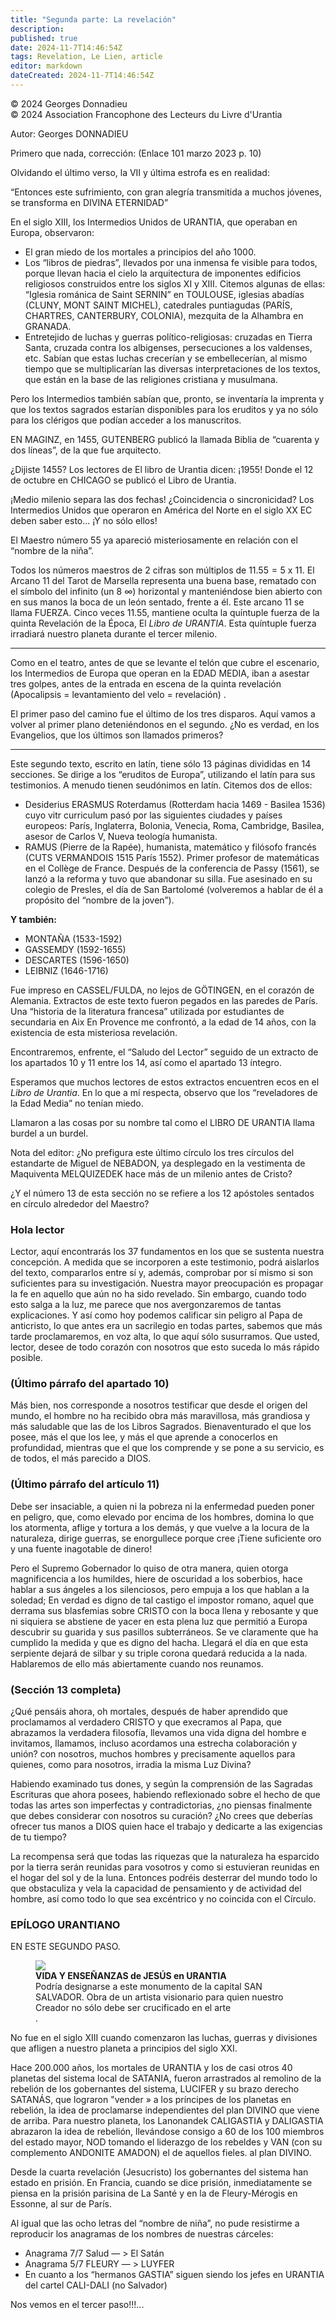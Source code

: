 ```yaml
---
title: "Segunda parte: La revelación"
description: 
published: true
date: 2024-11-7T14:46:54Z
tags: Revelation, Le Lien, article
editor: markdown
dateCreated: 2024-11-7T14:46:54Z
---
```


<p class="v-card tema v-sheet--gris claro aclarar-3 px-2">© 2024 Georges Donnadieu<br>© 2024 Association Francophone des Lecteurs du Livre d'Urantia</p>


Autor: Georges DONNADIEU

Primero que nada, corrección: (Enlace 101 marzo 2023 p. 10)

Olvidando el último verso, la VII y última estrofa es en realidad:

“Entonces este sufrimiento, con gran alegría transmitida a muchos jóvenes, se transforma en DIVINA ETERNIDAD”

En el siglo XIII, los Intermedios Unidos de URANTIA, que operaban en Europa, observaron:

- El gran miedo de los mortales a principios del año 1000.
- Los “libros de piedras”, llevados por una inmensa fe visible para todos, porque llevan hacia el cielo la arquitectura de imponentes edificios religiosos construidos entre los siglos XI y XIII. Citemos algunas de ellas: “Iglesia románica de Saint SERNIN” en TOULOUSE, iglesias abadías (CLUNY, MONT SAINT MICHEL), catedrales puntiagudas (PARÍS, CHARTRES, CANTERBURY, COLONIA), mezquita de la Alhambra en GRANADA.
- Entretejido de luchas y guerras político-religiosas: cruzadas en Tierra Santa, cruzada contra los albigenses, persecuciones a los valdenses, etc. Sabían que estas luchas crecerían y se embellecerían, al mismo tiempo que se multiplicarían las diversas interpretaciones de los textos, que están en la base de las religiones cristiana y musulmana.

Pero los Intermedios también sabían que, pronto, se inventaría la imprenta y que los textos sagrados estarían disponibles para los eruditos y ya no sólo para los clérigos que podían acceder a los manuscritos.

EN MAGINZ, en 1455, GUTENBERG publicó la llamada Biblia de “cuarenta y dos líneas”, de la que fue arquitecto.

¿Dijiste 1455? Los lectores de El libro de Urantia dicen: ¡1955! Donde el 12 de octubre en CHICAGO se publicó el Libro de Urantia.

¡Medio milenio separa las dos fechas! ¿Coincidencia o sincronicidad? Los Intermedios Unidos que operaron en América del Norte en el siglo XX EC deben saber esto... ¡Y no sólo ellos!

El Maestro número 55 ya apareció misteriosamente en relación con el “nombre de la niña”.

Todos los números maestros de 2 cifras son múltiplos de $11.55=5$ x 11. El Arcano 11 del Tarot de Marsella representa una buena base, rematado con el símbolo del infinito (un 8 $\infty$) horizontal y manteniéndose bien abierto con en sus manos la boca de un león sentado, frente a él. Este arcano 11 se llama FUERZA. Cinco veces 11.55, mantiene oculta la quíntuple fuerza de la quinta Revelación de la Época, El _Libro de URANTIA_. Esta quíntuple fuerza irradiará nuestro planeta durante el tercer milenio.

---

Como en el teatro, antes de que se levante el telón que cubre el escenario, los Intermedios de Europa que operan en la EDAD MEDIA, iban a asestar tres golpes, antes de la entrada en escena de la quinta revelación (Apocalipsis = levantamiento del velo = revelación) .

El primer paso del camino fue el último de los tres disparos. Aquí vamos a volver al primer plano deteniéndonos en el segundo. ¿No es verdad, en los Evangelios, que los últimos son llamados primeros?

---

Este segundo texto, escrito en latín, tiene sólo 13 páginas divididas en 14 secciones. Se dirige a los “eruditos de Europa”, utilizando el latín para sus testimonios. A menudo tienen seudónimos en latín. Citemos dos de ellos:

- Desiderius ERASMUS Roterdamus (Rotterdam hacia 1469 - Basilea 1536) cuyo vitr curriculum pasó por las siguientes ciudades y países europeos: París, Inglaterra, Bolonia, Venecia, Roma, Cambridge, Basilea, asesor de Carlos V, Nueva teología humanista.
- RAMUS (Pierre de la Rapée), humanista, matemático y filósofo francés (CUTS VERMANDOIS 1515 París 1552). Primer profesor de matemáticas en el Collège de France. Después de la conferencia de Passy (1561), se lanzó a la reforma y tuvo que abandonar su silla. Fue asesinado en su colegio de Presles, el día de San Bartolomé (volveremos a hablar de él a propósito del “nombre de la joven”).

**Y también:**

- MONTAÑA (1533-1592)
- GASSEMDY (1592-1655)
- DESCARTES (1596-1650)
- LEIBNIZ (1646-1716)

Fue impreso en CASSEL/FULDA, no lejos de GÖTINGEN, en el corazón de Alemania. Extractos de este texto fueron pegados en las paredes de París. Una “historia de la literatura francesa” utilizada por estudiantes de secundaria en Aix En Provence me confrontó, a la edad de 14 años, con la existencia de esta misteriosa revelación.

Encontraremos, enfrente, el “Saludo del Lector” seguido de un extracto de los apartados 10 y 11 entre los 14, así como el apartado 13 íntegro.

Esperamos que muchos lectores de estos extractos encuentren ecos en el _Libro de Urantia_. En lo que a mí respecta, observo que los “reveladores de la Edad Media” no tenían miedo.

Llamaron a las cosas por su nombre tal como el LIBRO DE URANTIA llama burdel a un burdel.

Nota del editor: ¿No prefigura este último círculo los tres círculos del estandarte de Miguel de NEBADON, ya desplegado en la vestimenta de Maquiventa MELQUIZEDEK hace más de un milenio antes de Cristo?

¿Y el número 13 de esta sección no se refiere a los 12 apóstoles sentados en círculo alrededor del Maestro?


### Hola lector

Lector, aquí encontrarás los 37 fundamentos en los que se sustenta nuestra concepción. A medida que se incorporen a este testimonio, podrá aislarlos del texto, compararlos entre sí y, además, comprobar por sí mismo si son suficientes para su investigación. Nuestra mayor preocupación es propagar la fe en aquello que aún no ha sido revelado. Sin embargo, cuando todo esto salga a la luz, me parece que nos avergonzaremos de tantas explicaciones. Y así como hoy podemos calificar sin peligro al Papa de anticristo, lo que antes era un sacrilegio en todas partes, sabemos que más tarde proclamaremos, en voz alta, lo que aquí sólo susurramos. Que usted, lector, desee de todo corazón con nosotros que esto suceda lo más rápido posible.

### (Último párrafo del apartado 10)

Más bien, nos corresponde a nosotros testificar que desde el origen del mundo, el hombre no ha recibido obra más maravillosa, más grandiosa y más saludable que las de los Libros Sagrados. Bienaventurado el que los posee, más el que los lee, y más el que aprende a conocerlos en profundidad, mientras que el que los comprende y se pone a su servicio, es de todos, el más parecido a DIOS.

### (Último párrafo del artículo 11)

Debe ser insaciable, a quien ni la pobreza ni la enfermedad pueden poner en peligro, que, como elevado por encima de los hombres, domina lo que los atormenta, aflige y tortura a los demás, y que vuelve a la locura de la naturaleza, dirige guerras, se enorgullece porque cree ¡Tiene suficiente oro y una fuente inagotable de dinero!

Pero el Supremo Gobernador lo quiso de otra manera, quien otorga magnificencia a los humildes, hiere de oscuridad a los soberbios, hace hablar a sus ángeles a los silenciosos, pero empuja a los que hablan a la soledad; En verdad es digno de tal castigo el impostor romano, aquel que derrama sus blasfemias sobre CRISTO con la boca llena y rebosante y que ni siquiera se abstiene de yacer en esta plena luz que permitió a Europa descubrir su guarida y sus pasillos subterráneos. Se ve claramente que ha cumplido la medida y que es digno del hacha. Llegará el día en que esta serpiente dejará de silbar y su triple corona quedará reducida a la nada. Hablaremos de ello más abiertamente cuando nos reunamos.

### (Sección 13 completa)

¿Qué pensáis ahora, oh mortales, después de haber aprendido que proclamamos al verdadero CRISTO y que execramos al Papa, que abrazamos la verdadera filosofía, llevamos una vida digna del hombre e invitamos, llamamos, incluso acordamos una estrecha colaboración y unión? con nosotros, muchos hombres y precisamente aquellos para quienes, como para nosotros, irradia la misma Luz Divina?

Habiendo examinado tus dones, y según la comprensión de las Sagradas Escrituras que ahora posees, habiendo reflexionado sobre el hecho de que todas las artes son imperfectas y contradictorias, ¿no piensas finalmente que debes considerar con nosotros su curación? ¿No crees que deberías ofrecer tus manos a DIOS quien hace el trabajo y dedicarte a las exigencias de tu tiempo?

La recompensa será que todas las riquezas que la naturaleza ha esparcido por la tierra serán reunidas para vosotros y como si estuvieran reunidas en el hogar del sol y de la luna. Entonces podréis desterrar del mundo todo lo que obstaculiza y vela la capacidad de pensamiento y de actividad del hombre, así como todo lo que sea excéntrico y no coincida con el Círculo.

### EPÍLOGO URANTIANO

EN ESTE SEGUNDO PASO.

<figure id="Figure_1" class="image urantiapedia image-style-align-right">
<img src="/image/article/Le_Lien/images_03/163.jpg">
<figcaption><b>VIDA Y ENSEÑANZAS de JESÚS en URANTIA</b> <br>Podría designarse a este monumento de la capital SAN SALVADOR. Obra de un artista visionario para quien nuestro Creador no sólo debe ser crucificado en el arte </figcaption>.
</figure>

No fue en el siglo XIII cuando comenzaron las luchas, guerras y divisiones que afligen a nuestro planeta a principios del siglo XXI.

Hace 200.000 años, los mortales de URANTIA y los de casi otros 40 planetas del sistema local de SATANIA, fueron arrastrados al remolino de la rebelión de los gobernantes del sistema, LUCIFER y su brazo derecho SATANÁS, que lograron "vender » a los príncipes de los planetas en rebelión, la idea de proclamarse independientes del plan DIVINO que viene de arriba. Para nuestro planeta, los Lanonandek CALIGASTIA y DALIGASTIA abrazaron la idea de rebelión, llevándose consigo a 60 de los 100 miembros del estado mayor, NOD tomando el liderazgo de los rebeldes y VAN (con su complemento ANDONITE AMADON) el de aquellos fieles. al plan DIVINO.

Desde la cuarta revelación (Jesucristo) los gobernantes del sistema han estado en prisión. En Francia, cuando se dice prisión, inmediatamente se piensa en la prisión parisina de La Santé y en la de Fleury-Mérogis en Essonne, al sur de París.

Al igual que las ocho letras del “nombre de niña”, no pude resistirme a reproducir los anagramas de los nombres de nuestras cárceles:
- Anagrama 7/7 Salud — > El Satán
- Anagrama 5/7 FLEURY — > LUYFER
- En cuanto a los “hermanos GASTIA” siguen siendo los jefes en URANTIA del cartel CALI-DALI (no Salvador)

Nos vemos en el tercer paso!!!...

